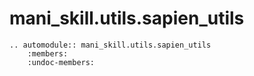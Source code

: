 # mani_skill.utils.sapien_utils

```{eval-rst}  
.. automodule:: mani_skill.utils.sapien_utils
    :members:
    :undoc-members:
```
